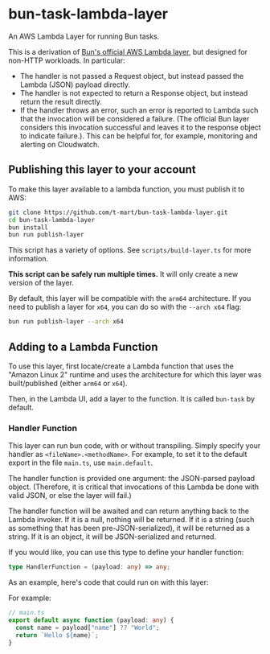 # bun-task-lambda-layer

An AWS Lambda Layer for running Bun tasks.

This is a derivation of
[Bun's official AWS Lambda layer](https://github.com/oven-sh/bun/tree/main/packages/bun-lambda),
but designed for non-HTTP workloads. In particular:

- The handler is not passed a Request object, but instead passed the Lambda
  (JSON) payload directly.
- The handler is not expected to return a Response object, but instead return
  the result directly.
- If the handler throws an error, such an error is reported to Lambda such that
  the invocation will be considered a failure. (The official Bun layer considers
  this invocation successful and leaves it to the response object to indicate
  failure.). This can be helpful for, for example, monitoring and alerting on
  Cloudwatch.

## Publishing this layer to your account

To make this layer available to a lambda function, you must publish it to AWS:

```sh
git clone https://github.com/t-mart/bun-task-lambda-layer.git
cd bun-task-lambda-layer
bun install
bun run publish-layer
```

This script has a variety of options. See `scripts/build-layer.ts` for more
information.

**This script can be safely run multiple times.** It will only create a new
version of the layer.

By default, this layer will be compatible with the `arm64` architecture. If you
need to publish a layer for `x64`, you can do so with the `--arch x64` flag:

```sh
bun run publish-layer --arch x64
```

## Adding to a Lambda Function

To use this layer, first locate/create a Lambda function that uses the "Amazon
Linux 2" runtime and uses the architecture for which this layer was
built/published (either `arm64` or `x64`).

Then, in the Lambda UI, add a layer to the function. It is called `bun-task` by
default.

### Handler Function

This layer can run bun code, with or without transpiling. Simply specify your
handler as `<fileName>.<methodName>`. For example, to set it to the default
export in the file `main.ts`, use `main.default`.

The handler function is provided one argument: the JSON-parsed payload object.
(Therefore, it is critical that invocations of this Lambda be done with valid
JSON, or else the layer will fail.)

The handler function will be awaited and can return anything back to the Lambda
invoker. If it is a null, nothing will be returned. If it is a string (such as
something that has been pre-JSON-serialized), it will be returned as a string.
If it is an object, it will be JSON-serialized and returned.

If you would like, you can use this type to define your handler function:

```typescript
type HandlerFunction = (payload: any) => any;
```

As an example, here's code that could run on with this layer:

For example:

```typescript
// main.ts
export default async function (payload: any) {
  const name = payload["name"] ?? "World";
  return `Hello ${name}`;
}
```
